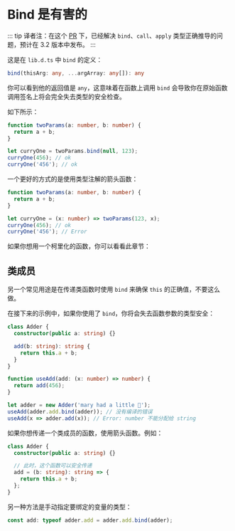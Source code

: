 # Bind 是有害的

::: tip
译者注：在这个 [PR](https://github.com/Microsoft/TypeScript/pull/27028?from=timeline&isappinstalled=0) 下，已经解决 `bind`、`call`、`apply` 类型正确推导的问题，预计在 3.2 版本中发布。
:::

这是在 `lib.d.ts` 中 `bind` 的定义：

```ts
bind(thisArg: any, ...argArray: any[]): any
```

你可以看到他的返回值是 `any`，这意味着在函数上调用 `bind` 会导致你在原始函数调用签名上将会完全失去类型的安全检查。

如下所示：

```ts
function twoParams(a: number, b: number) {
  return a + b;
}

let curryOne = twoParams.bind(null, 123);
curryOne(456); // ok
curryOne('456'); // ok
```

一个更好的方式的是使用类型注解的箭头函数：

```ts
function twoParams(a: number, b: number) {
  return a + b;
}

let curryOne = (x: number) => twoParams(123, x);
curryOne(456); // ok
curryOne('456'); // Error
```

如果你想用一个柯里化的函数，你可以看看此章节：

## 类成员

另一个常见用途是在传递类函数时使用 `bind` 来确保 `this` 的正确值，不要这么做。

在接下来的示例中，如果你使用了 `bind`，你将会失去函数参数的类型安全：

```ts
class Adder {
  constructor(public a: string) {}

  add(b: string): string {
    return this.a + b;
  }
}

function useAdd(add: (x: number) => number) {
  return add(456);
}

let adder = new Adder('mary had a little 🐑');
useAdd(adder.add.bind(adder)); // 没有编译的错误
useAdd(x => adder.add(x)); // Error: number 不能分配给 string
```

如果你想传递一个类成员的函数，使用箭头函数。例如：

```ts
class Adder {
  constructor(public a: string) {}

  // 此时，这个函数可以安全传递
  add = (b: string): string => {
    return this.a + b;
  };
}
```

另一种方法是手动指定要绑定的变量的类型：

```ts
const add: typeof adder.add = adder.add.bind(adder);
```
